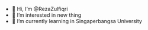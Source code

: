 - 👋 Hi, I’m @RezaZulfiqri
- 👀 I’m interested in new thing
- 🌱 I’m currently learning in Singaperbangsa University

<!---
RezaZulfiqri/RezaZulfiqri is a ✨ special ✨ repository because its `README.md` (this file) appears on your GitHub profile.
You can click the Preview link to take a look at your changes.
--->
